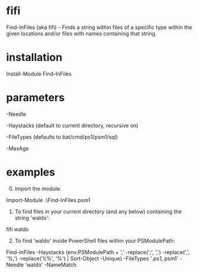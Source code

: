 # fifi
Find-InFiles (aka fifi) - Finds a string within files of a specific type within the given locations and/or files with names containing that string.

# installation

Install-Module Find-InFiles

# parameters

-Needle		<string to find>
  
-Haystacks	<paths to check> (default to current directory, recursive on)
  
-FileTypes	<types of files to search through> (defaults to bat/cmd/ps1/psm1/sql)
  
-MaxAge		<maximum age in days>
  

# examples

0. Import the module.

  Import-Module .\Find-InFiles.psm1

1. To find files in your current directory (and any below) containing the string 'waldo':

  fifi waldo

2. To find 'waldo' inside PowerShell files within your PSModulePath:

  Find-InFiles -Haystacks $($env:PSModulePath + ',' -replace(';', ',') -replace(',', '\%,') -replace('\\\\%', '\%') | Sort-Object -Unique) -FileTypes '*.ps1,*.psm1' -Needle 'waldo' -NameMatch
